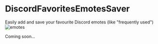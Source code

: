 # DiscordFavoritesEmotesSaver
Easily add and save your favourite Discord emotes (like "frequently used")
![emotes](https://user-images.githubusercontent.com/61916582/138786506-ef327ba0-59f2-42b1-bc69-1e6ee9256416.png)


Coming soon...
